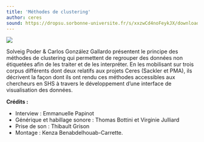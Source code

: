 ```yaml
---
title: 'Méthodes de clustering'
author: ceres
sound: https://dropsu.sorbonne-universite.fr/s/xxzwCd4noFeykJX/download/Podcast_6_OutilDeClustering.mp3
---
```


![](cluster.png)

Solveig Poder & Carlos González Gallardo présentent le principe des méthodes de clustering qui permettent de regrouper des données non étiquetées afin de les traiter et de les interpréter. En les mobilisant sur trois corpus différents dont deux relatifs aux projets Ceres (Sackler et PMA), ils décrivent la façon dont ils ont rendu ces méthodes accessibles aux chercheurs en SHS à travers le développement d’une interface de visualisation des données.

**Crédits :**

- Interview : Emmanuelle Papinot
- Générique et habillage sonore : Thomas Bottini et Virginie Julliard
- Prise de son : Thibault Grison
- Montage : Kenza Benabdelhouab-Carrette.